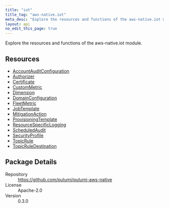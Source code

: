 ```yaml
---
title: "iot"
title_tag: "aws-native.iot"
meta_desc: "Explore the resources and functions of the aws-native.iot module."
layout: api
no_edit_this_page: true
---
```


<!-- WARNING: this file was generated by Pulumi Docs Generator. -->
<!-- Do not edit by hand unless you're certain you know what you are doing! -->

Explore the resources and functions of the aws-native.iot module.

<h2 id="resources">Resources</h2>
<ul class="api">
    <li><a href="accountauditconfiguration" title="AccountAuditConfiguration"><span class="api-symbol api-symbol--resource"></span>AccountAuditConfiguration</a></li>
    <li><a href="authorizer" title="Authorizer"><span class="api-symbol api-symbol--resource"></span>Authorizer</a></li>
    <li><a href="certificate" title="Certificate"><span class="api-symbol api-symbol--resource"></span>Certificate</a></li>
    <li><a href="custommetric" title="CustomMetric"><span class="api-symbol api-symbol--resource"></span>CustomMetric</a></li>
    <li><a href="dimension" title="Dimension"><span class="api-symbol api-symbol--resource"></span>Dimension</a></li>
    <li><a href="domainconfiguration" title="DomainConfiguration"><span class="api-symbol api-symbol--resource"></span>DomainConfiguration</a></li>
    <li><a href="fleetmetric" title="FleetMetric"><span class="api-symbol api-symbol--resource"></span>FleetMetric</a></li>
    <li><a href="jobtemplate" title="JobTemplate"><span class="api-symbol api-symbol--resource"></span>JobTemplate</a></li>
    <li><a href="mitigationaction" title="MitigationAction"><span class="api-symbol api-symbol--resource"></span>MitigationAction</a></li>
    <li><a href="provisioningtemplate" title="ProvisioningTemplate"><span class="api-symbol api-symbol--resource"></span>ProvisioningTemplate</a></li>
    <li><a href="resourcespecificlogging" title="ResourceSpecificLogging"><span class="api-symbol api-symbol--resource"></span>ResourceSpecificLogging</a></li>
    <li><a href="scheduledaudit" title="ScheduledAudit"><span class="api-symbol api-symbol--resource"></span>ScheduledAudit</a></li>
    <li><a href="securityprofile" title="SecurityProfile"><span class="api-symbol api-symbol--resource"></span>SecurityProfile</a></li>
    <li><a href="topicrule" title="TopicRule"><span class="api-symbol api-symbol--resource"></span>TopicRule</a></li>
    <li><a href="topicruledestination" title="TopicRuleDestination"><span class="api-symbol api-symbol--resource"></span>TopicRuleDestination</a></li>
</ul>

<h2 id="package-details">Package Details</h2>
<dl class="package-details">
	<dt>Repository</dt>
	<dd><a href="https://github.com/pulumi/pulumi-aws-native">https://github.com/pulumi/pulumi-aws-native</a></dd>
	<dt>License</dt>
	<dd>Apache-2.0</dd>
	<dt>Version</dt>
	<dd>0.3.0</dd>
</dl>

